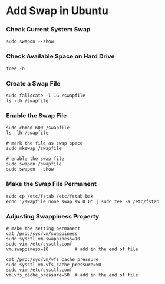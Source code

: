 # Add Swap in Ubuntu



### Check Current System Swap

```shell
sudo swapon --show
```



### Check Available Space on Hard Drive

```shell
free -h
```



### Create a Swap File

```shell
sudo fallocate -l 1G /swapfile
ls -lh /swapfile
```



### Enable the Swap File

```shell
sudo chmod 600 /swapfile
ls -lh /swapfile

# mark the file as swap space
sudo mkswap /swapfile

# enable the swap file
sudo swapon /swapfile
sudo swapon --show
```



### Make the Swap File Permanent

```shell
sudo cp /etc/fstab /etc/fstab.bak
echo '/swapfile none swap sw 0 0' | sudo tee -a /etc/fstab
```



### Adjusting Swappiness Property

```shell
# make the setting permanent
cat /proc/sys/vm/swappiness
sudo sysctl vm.swappiness=10
sudo vim /etc/sysctl.conf
vm.swappiness=10          # add in the end of file

cat /proc/sys/vm/vfs_cache_pressure
sudo sysctl vm.vfs_cache_pressure=50
sudo vim /etc/sysctl.conf
vm.vfs_cache_pressure=50  # add in the end of file
```

